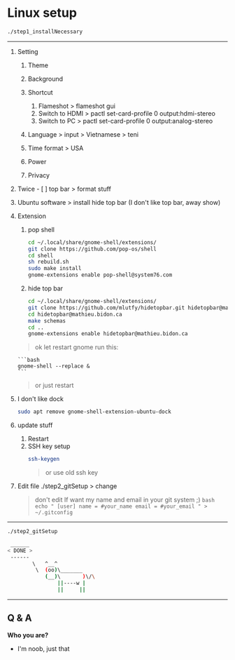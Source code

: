 # Linux setup

```bash
./step1_installNecessary
```

---

1.  Setting

    1. Theme
    2. Background
    3. Shortcut

       1. Flameshot > flameshot gui
       2. Switch to HDMI > pactl set-card-profile 0 output:hdmi-stereo
       3. Switch to PC > pactl set-card-profile 0 output:analog-stereo

    4. Language > input > Vietnamese > teni
    5. Time format > USA
    6. Power
    7. Privacy

2.  Twice - [ ] top bar > format stuff
3.  Ubuntu software > install hide top bar (I don't like top bar, away show)

4.  Extension

    1. pop shell

       ```bash
       cd ~/.local/share/gnome-shell/extensions/
       git clone https://github.com/pop-os/shell
       cd shell
       sh rebuild.sh
       sudo make install
       gnome-extensions enable pop-shell@system76.com
       ```

    2. hide top bar

       ```bash
       cd ~/.local/share/gnome-shell/extensions/
       git clone https://github.com/mlutfy/hidetopbar.git hidetopbar@mathieu.bidon.ca
       cd hidetopbar@mathieu.bidon.ca
       make schemas
       cd ..
       gnome-extensions enable hidetopbar@mathieu.bidon.ca
       ```

    > ok let restart gnome run this:

        ```bash
        gnome-shell --replace &
        ```

    > or just restart

5.  I don't like dock

    ```bash
    sudo apt remove gnome-shell-extension-ubuntu-dock
    ```

6.  update stuff
    1. Restart
    2. SSH key setup
       ```bash
       ssh-keygen
       ```
       > or use old ssh key
7.  Edit file ./step2_gitSetup > change
    > don't edit If want my name and email in your git system ;)
        ```bash
            echo "
            [user]
            name = #your_name
            email = #your_email
            " > ~/.gitconfig
        ```

---

```bash
./step2_gitSetup
```

```bash
 ______
< DONE >
 ------
        \   ^__^
         \  (oo)\_______
            (__)\       )\/\
                ||----w |
                ||     ||
```

---

## Q & A

**Who you are?**

- I'm noob, just that
